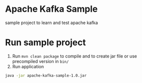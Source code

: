 # Apache Kafka Sample
sample project to learn and test apache kafka

# Run sample project
1. Run `mvn clean package` to compile and to create jar file or use precompiled version in `bin/`
2. Run application
```bash
java -jar apache-kafka-sample-1.0.jar
```
